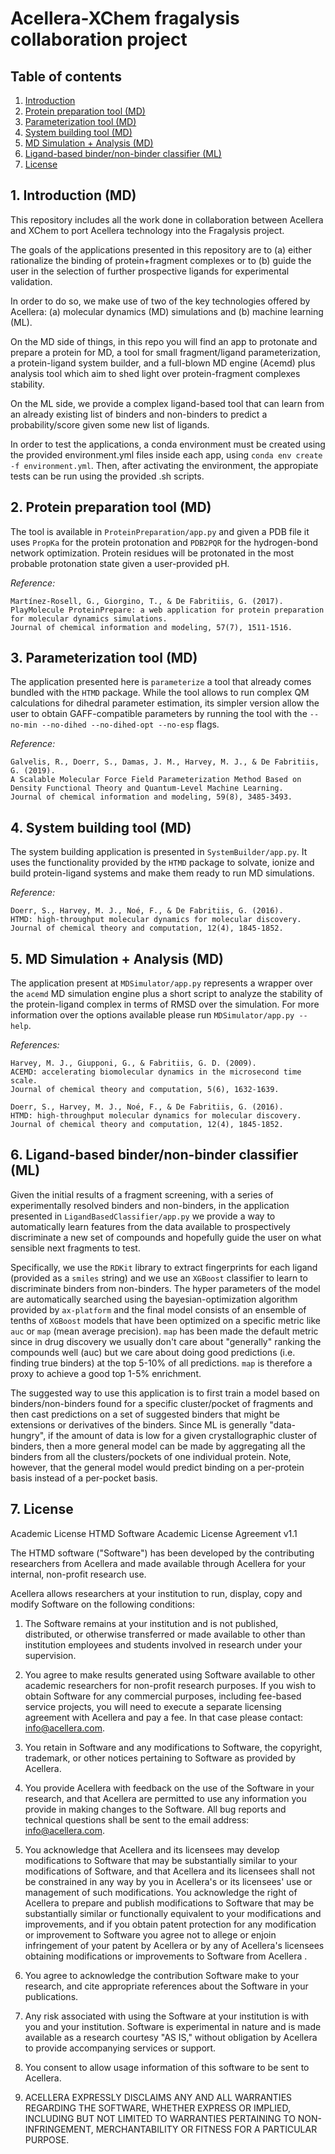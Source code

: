 # Acellera-XChem fragalysis collaboration project

## Table of contents
1. [ Introduction ](#intro)
2. [ Protein preparation tool (MD) ](#protprep)
3. [ Parameterization tool (MD) ](#parameterize)
4. [ System building tool (MD) ](#systembuilder)
5. [ MD Simulation + Analysis (MD) ](#mdsimulation)
6. [ Ligand-based binder/non-binder classifier (ML) ](#classifier)
7. [ License ](#license)

<a name="intro"></a>
## 1. Introduction (MD)
This repository includes all the work done in collaboration between Acellera and XChem to port Acellera 
technology into the Fragalysis project.

The goals of the applications presented in this repository are to (a) either rationalize 
the binding of protein+fragment complexes or to (b) guide the user in the selection of further 
prospective ligands for experimental validation.

In order to do so, we make use of two of the key technologies offered by Acellera: (a) molecular dynamics 
(MD) simulations and (b) machine learning (ML). 

On the MD side of things, in this repo you will find an app to protonate and prepare a protein 
for MD, a tool for small fragment/ligand parameterization, a protein-ligand system builder, and 
a full-blown MD engine (Acemd) plus analysis tool which aim to shed light over protein-fragment complexes 
stability. 

On the ML side, we provide a complex ligand-based tool that can learn from an already existing list of
binders and non-binders to predict a probability/score given some new list of ligands.

In order to test the applications, a conda environment must be created using the provided environment.yml files
inside each app, using ```conda env create -f environment.yml```. Then, after activating the environment,
the appropiate tests can be run using the provided .sh scripts.

<a name="protprep"></a>
## 2. Protein preparation tool (MD)
The tool is available in `ProteinPreparation/app.py` and given a PDB file it uses `PropKa` for the protein
protonation and `PDB2PQR` for the hydrogen-bond network optimization. Protein residues will be protonated
in the most probable protonation state given a user-provided pH.    

_Reference:_
```
Martínez-Rosell, G., Giorgino, T., & De Fabritiis, G. (2017). 
PlayMolecule ProteinPrepare: a web application for protein preparation for molecular dynamics simulations. 
Journal of chemical information and modeling, 57(7), 1511-1516.
```

<a name="parameterize"></a>
## 3. Parameterization tool (MD)
The application presented here is `parameterize` a tool that already comes bundled with the `HTMD` package. 
While the tool allows to run complex QM calculations for dihedral parameter estimation, its simpler version allow the user to 
obtain GAFF-compatible parameters by running the tool with the `--no-min --no-dihed --no-dihed-opt --no-esp` flags.

_Reference:_
```
Galvelis, R., Doerr, S., Damas, J. M., Harvey, M. J., & De Fabritiis, G. (2019). 
A Scalable Molecular Force Field Parameterization Method Based on Density Functional Theory and Quantum-Level Machine Learning. 
Journal of chemical information and modeling, 59(8), 3485-3493.
```

<a name="systembuilderp"></a>
## 4. System building tool (MD)
The system building application is presented in `SystemBuilder/app.py`. It uses the functionality provided by the 
`HTMD` package to solvate, ionize and build protein-ligand systems and make them ready to run MD simulations.

_Reference:_
```
Doerr, S., Harvey, M. J., Noé, F., & De Fabritiis, G. (2016). 
HTMD: high-throughput molecular dynamics for molecular discovery. 
Journal of chemical theory and computation, 12(4), 1845-1852.
```

<a name="mdsimulation"></a>
## 5. MD Simulation + Analysis (MD)
The application present at `MDSimulator/app.py` represents a wrapper over the `acemd` MD simulation engine plus a short
script to analyze the stability of the protein-ligand complex in terms of RMSD over the simulation. For more information 
over the options available please run `MDSimulator/app.py --help`.

_References:_
```
Harvey, M. J., Giupponi, G., & Fabritiis, G. D. (2009). 
ACEMD: accelerating biomolecular dynamics in the microsecond time scale. 
Journal of chemical theory and computation, 5(6), 1632-1639.
```

```
Doerr, S., Harvey, M. J., Noé, F., & De Fabritiis, G. (2016). 
HTMD: high-throughput molecular dynamics for molecular discovery. 
Journal of chemical theory and computation, 12(4), 1845-1852.
```

<a name="classifier"></a>
## 6. Ligand-based binder/non-binder classifier (ML)
Given the initial results of a fragment screening, with a series of experimentally resolved 
binders and non-binders, in the application presented in `LigandBasedClassifier/app.py`
we provide a way to automatically learn features from the data available to prospectively discriminate
a new set of compounds and hopefully guide the user on what sensible next fragments to test.

Specifically, we use the `RDKit` library to extract fingerprints for each 
ligand (provided as a `smiles` string) and we use an `XGBoost` classifier to learn 
to discriminate binders from non-binders. The hyper parameters of the model are
automatically searched using the bayesian-optimization algorithm provided
 by `ax-platform` and the final model consists of an ensemble of tenths of 
 `XGBoost` models that have been optimized on a specific metric like `auc` or
 `map` (mean average precision). `map` has been made the default metric since 
 in drug discovery we usually don't care about "generally" ranking the compounds well (auc)
 but we care about doing good predictions (i.e. finding true binders) at the top 5-10% 
 of all predictions. `map` is therefore a proxy to achieve a good top 1-5% 
 enrichment. 
 
 The suggested way to use this application is to first train a model based on 
binders/non-binders found for a specific cluster/pocket of fragments and then cast predictions on a set
of suggested binders that might be extensions or derivatives of the binders. 
Since ML is generally "data-hungry", if the amount of data is low for a given crystallographic cluster of
 binders, then a more general model can be made by aggregating all the binders from all the 
 clusters/pockets of one individual protein. Note, however, that the general model would predict binding 
 on a per-protein basis instead of a per-pocket basis.  

<a name="license"></a>
## 7. License

Academic License
HTMD Software Academic License Agreement v1.1

The HTMD software ("Software") has been developed by the contributing
researchers from Acellera and made available through Acellera for your
internal, non-profit research use.

Acellera allows researchers at your institution to run, display, copy and
modify Software on the following conditions:

1. The Software remains at your institution and is not published, distributed,
or otherwise transferred or made available to other than institution employees
and students involved in research under your supervision.

2. You agree to make results generated using Software available to other
academic researchers for non-profit research purposes. If you wish to obtain
Software for any commercial purposes, including fee-based service projects, you
will need to execute a separate licensing agreement with Acellera and pay a
fee. In that case please contact: info@acellera.com.

3. You retain in Software and any modifications to Software, the copyright,
trademark, or other notices pertaining to Software as provided by Acellera.

4. You provide Acellera with feedback on the use of the Software in your
research, and that Acellera are permitted to use any information you provide in
making changes to the Software. All bug reports and technical questions shall
be sent to the email address: info@acellera.com.

5. You acknowledge that Acellera and its licensees may develop modifications to
Software that may be substantially similar to your modifications of Software,
and that Acellera and its licensees shall not be constrained in any way by you
in Acellera's or its licensees' use or management of such modifications. You
acknowledge the right of  Acellera to prepare and publish modifications to
Software that may be substantially similar or functionally equivalent to your
modifications and improvements, and if you obtain patent protection for any
modification or improvement to Software you agree not to allege or enjoin
infringement of your patent by Acellera or by any of Acellera's licensees
obtaining modifications or improvements to Software from Acellera .

6. You agree to acknowledge the contribution Software make to your research,
and cite appropriate references about the Software in your publications.

7. Any risk associated with using the Software at your institution is with you
and your institution. Software is experimental in nature and is made available
as a research courtesy "AS IS," without obligation by Acellera to provide
accompanying services or support.

8. You consent to allow usage information of this software to be sent
to Acellera.

9. ACELLERA EXPRESSLY DISCLAIMS ANY AND ALL WARRANTIES REGARDING THE SOFTWARE,
WHETHER EXPRESS OR IMPLIED, INCLUDING BUT NOT LIMITED TO WARRANTIES PERTAINING
TO NON-INFRINGEMENT, MERCHANTABILITY OR FITNESS FOR A PARTICULAR PURPOSE.
 

